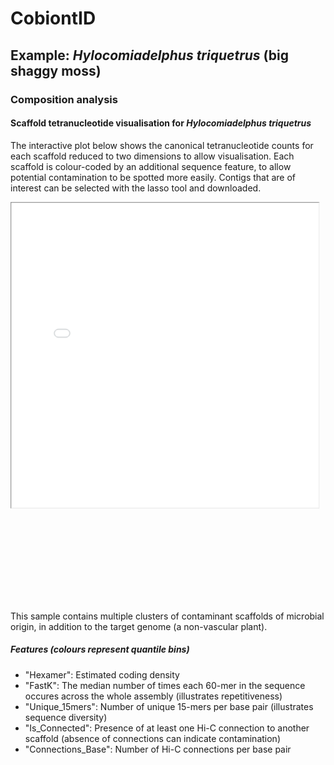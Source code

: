 # CobiontID

<style>
  #IDNAME {
  -moz-transform: scale(0.75, 0.75); 
  -webkit-transform: scale(0.75, 0.75); 
  -o-transform: scale(0.75, 0.75);
  -ms-transform: scale(0.75, 0.75);
  transform: scale(0.75, 0.75); 
  -moz-transform-origin: top left;
  -webkit-transform-origin: top left;
  -o-transform-origin: top left;
  -ms-transform-origin: top left;
  transform-origin: top left;
  display: block;
  vertical-align: bottom;
  }
</style>
## Example: _Hylocomiadelphus triquetrus_ (big shaggy moss)
### Composition analysis
#### Scaffold tetranucleotide visualisation for _Hylocomiadelphus triquetrus_
The interactive plot below shows the canonical tetranucleotide counts for each scaffold reduced to two dimensions to allow visualisation. Each scaffold is colour-coded by an additional sequence feature, to allow potential contamination to be spotted more easily. Contigs that are of interest can be selected with the lasso tool and downloaded.

<iframe
  src="./examples/cbHylTriq8_scaffolds_multi_select.html"
  style="width:130%; height:650px;"  class="is-fullwidth"
  id="IDNAME"
></iframe>This sample contains multiple clusters of contaminant scaffolds of microbial origin, in addition to the target genome (a non-vascular plant).

##### Features (colours represent quantile bins)
- "Hexamer": Estimated coding density
- "FastK": The median number of times each 60-mer in the sequence occures across the whole assembly (illustrates repetitiveness)
- "Unique_15mers": Number of unique 15-mers per base pair (illustrates sequence diversity)
- "Is_Connected": Presence of at least one Hi-C connection to another scaffold (absence of connections can indicate contamination)
- "Connections_Base": Number of Hi-C connections per base pair
